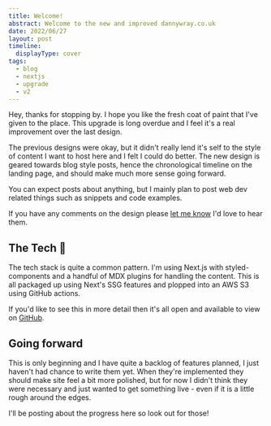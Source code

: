 ```yaml
---
title: Welcome!
abstract: Welcome to the new and improved dannywray.co.uk
date: 2022/06/27
layout: post
timeline:
  displayType: cover
tags:
  - blog
  - nextjs
  - upgrade
  - v2
---
```


Hey, thanks for stopping by. I hope you like the fresh coat of paint that I've given to the place. This upgrade is long overdue and I feel it's a real improvement over the last design.

The previous designs were okay, but it didn't really lend it's self to the style of content I want to host here and I felt I could do better. The new design is geared towards blog style posts, hence the chronological timeline on the landing page, and should make much more sense going forward.

You can expect posts about anything, but I mainly plan to post web dev related things such as snippets and code examples.

If you have any comments on the design please [let me know](/links) I'd love to hear them.

## The Tech 🤖

The tech stack is quite a common pattern. I'm using Next.js with styled-components and a handful of MDX plugins for handling the content. This is all packaged up using Next's SSG features and plopped into an AWS S3 using GitHub actions.

If you'd like to see this in more detail then it's all open and available to view on [GitHub](https://github.com/dannywrayuk/dannywraycouk).

## Going forward

This is only beginning and I have quite a backlog of features planned, I just haven't had chance to write them yet. When they're implemented they should make site feel a bit more polished, but for now I didn't think they were necessary and just wanted to get something live - even if it is a little rough around the edges.

I'll be posting about the progress here so look out for those!
